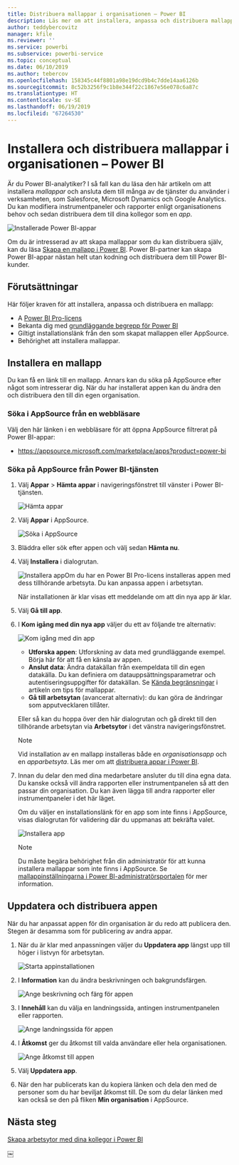 ```yaml
---
title: Distribuera mallappar i organisationen – Power BI
description: Läs mer om att installera, anpassa och distribuera mallappar i din organisation i Power BI.
author: teddybercovitz
manager: kfile
ms.reviewer: ''
ms.service: powerbi
ms.subservice: powerbi-service
ms.topic: conceptual
ms.date: 06/10/2019
ms.author: tebercov
ms.openlocfilehash: 158345c44f8801a98e19dcd9b4c7dde14aa6126b
ms.sourcegitcommit: 8c52b3256f9c1b8e344f22c1867e56e078c6a87c
ms.translationtype: HT
ms.contentlocale: sv-SE
ms.lasthandoff: 06/19/2019
ms.locfileid: "67264530"
---
```

# <a name="install-and-distribute-template-apps-in-your-organization---power-bi"></a>Installera och distribuera mallappar i organisationen – Power BI

Är du Power BI-analytiker? I så fall kan du läsa den här artikeln om att installera *mallappar* och ansluta dem till många av de tjänster du använder i verksamheten, som Salesforce, Microsoft Dynamics och Google Analytics. Du kan modifiera instrumentpaneler och rapporter enligt organisationens behov och sedan distribuera dem till dina kollegor som en *app*. 

![Installerade Power BI-appar](media/service-template-apps-install-distribute/power-bi-get-apps.png)

Om du är intresserad av att skapa mallappar som du kan distribuera själv, kan du läsa [Skapa en mallapp i Power BI](service-template-apps-create.md). Power BI-partner kan skapa Power BI-appar nästan helt utan kodning och distribuera dem till Power BI-kunder. 

## <a name="prerequisites"></a>Förutsättningar  

Här följer kraven för att installera, anpassa och distribuera en mallapp: 

- A [Power BI Pro-licens](service-self-service-signup-for-power-bi.md)
- Bekanta dig med [grundläggande begrepp för Power BI ](service-basic-concepts.md)
- Giltigt installationslänk från den som skapat mallappen eller AppSource. 
- Behörighet att installera mallappar. 

## <a name="install-a-template-app"></a>Installera en mallapp

Du kan få en länk till en mallapp. Annars kan du söka på AppSource efter något som intresserar dig. När du har installerat appen kan du ändra den och distribuera den till din egen organisation.

### <a name="search-appsource-from-a-browser"></a>Söka i AppSource från en webbläsare

Välj den här länken i en webbläsare för att öppna AppSource filtrerat på Power BI-appar:

- https://appsource.microsoft.com/marketplace/apps?product=power-bi

### <a name="search-appsource-from-the-power-bi-service"></a>Söka på AppSource från Power BI-tjänsten

1. Välj **Appar** > **Hämta appar** i navigeringsfönstret till vänster i Power BI-tjänsten.

    ![Hämta appar](media/service-template-apps-install-distribute/power-bi-get-apps-arrow.png)

2. Välj **Appar** i AppSource.

    ![Söka i AppSource](media/service-template-apps-install-distribute/power-bi-appsource.png)

3. Bläddra eller sök efter appen och välj sedan **Hämta nu**.

4. Välj **Installera** i dialogrutan.

    ![Installera app](media/service-template-apps-install-distribute/power-install-dialog.png)Om du har en Power BI Pro-licens installeras appen med dess tillhörande arbetsyta. Du kan anpassa appen i arbetsytan.

    När installationen är klar visas ett meddelande om att din nya app är klar.
4. Välj **Gå till app**.
5. I **Kom igång med din nya app** väljer du ett av följande tre alternativ:

    ![Kom igång med din app](media/service-template-apps-create/power-bi-template-app-get-started.png)

    - **Utforska appen**: Utforskning av data med grundläggande exempel. Börja här för att få en känsla av appen. 
    - **Anslut data**: Ändra datakällan från exempeldata till din egen datakälla. Du kan definiera om datauppsättningsparametrar och autentiseringsuppgifter för datakällan. Se [Kända begränsningar](service-template-apps-tips.md#known-limitations) i artikeln om tips för mallappar. 
    - **Gå till arbetsytan** (avancerat alternativ): du kan göra de ändringar som apputvecklaren tillåter.

    Eller så kan du hoppa över den här dialogrutan och gå direkt till den tillhörande arbetsytan via **Arbetsytor** i det vänstra navigeringsfönstret.
    >[!NOTE]
    >Vid installation av en mallapp installeras både en *organisationsapp* och en *apparbetsyta*. Läs mer om att [distribuera appar i Power BI](service-create-distribute-apps.md).
 
6. Innan du delar den med dina medarbetare ansluter du till dina egna data. Du kanske också vill ändra rapporten eller instrumentpanelen så att den passar din organisation. Du kan även lägga till andra rapporter eller instrumentpaneler i det här läget.

   Om du väljer en installationslänk för en app som inte finns i AppSource, visas dialogrutan för validering där du uppmanas att bekräfta valet.

   ![Installera app](media/service-template-apps-install-distribute/power-install-unvalidated-dialog.png)

   >[!NOTE]
   >Du måste begära behörighet från din administratör för att kunna installera mallappar som inte finns i AppSource. Se [mallappinställningarna i Power BI-administratörsportalen](service-admin-portal.md#template-apps-settings) för mer information.

## <a name="update-and-distribute-the-app"></a>Uppdatera och distribuera appen

När du har anpassat appen för din organisation är du redo att publicera den. Stegen är desamma som för publicering av andra appar.

1. När du är klar med anpassningen väljer du **Uppdatera app** längst upp till höger i listvyn för arbetsytan.  

    ![Starta appinstallationen](media/service-template-apps-install-distribute/power-bi-start-install-app.png)

2. I **Information** kan du ändra beskrivningen och bakgrundsfärgen.

   ![Ange beskrivning och färg för appen](media/service-template-apps-install-distribute/power-bi-install-app-details.png)

3. I **Innehåll** kan du välja en landningssida, antingen instrumentpanelen eller rapporten.

   ![Ange landningssida för appen](media/service-template-apps-install-distribute/power-bi-install-app-content.png)

4. I **Åtkomst** ger du åtkomst till valda användare eller hela organisationen.  

   ![Ange åtkomst till appen](media/service-template-apps-install-distribute/power-bi-install-access.png)

5. Välj **Uppdatera app**. 

6. När den har publicerats kan du kopiera länken och dela den med de personer som du har beviljat åtkomst till. De som du delar länken med kan också se den på fliken **Min organisation** i AppSource.

## <a name="next-steps"></a>Nästa steg 

[Skapa arbetsytor med dina kollegor i Power BI](service-create-workspaces.md)





￼ 

 
